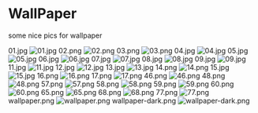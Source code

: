 # WallPaper

some nice pics for wallpaper

01.jpg
![01.jpg](01.jpg)
02.png
![02.png](02.png)
03.png
![03.png](03.png)
04.jpg
![04.jpg](04.jpg)
05.jpg
![05.jpg](05.jpg)
06.jpg
![06.jpg](06.jpg)
07.jpg
![07.jpg](07.jpg)
08.jpg
![08.jpg](08.jpg)
09.jpg
![09.jpg](09.jpg)
11.jpg
![11.jpg](11.jpg)
12.jpg
![12.jpg](12.jpg)
13.jpg
![13.jpg](13.jpg)
14.png
![14.png](14.png)
15.jpg
![15.jpg](15.jpg)
16.png
![16.png](16.png)
17.png
![17.png](17.png)
46.png
![46.png](46.png)
48.png
![48.png](48.png)
57.png
![57.png](57.png)
58.png
![58.png](58.png)
59.png
![59.png](59.png)
60.png
![60.png](60.png)
65.png
![65.png](65.png)
68.png
![68.png](68.png)
77.png
![77.png](77.png)
wallpaper.png
![wallpaper.png](wallpaper.png)
wallpaper-dark.png
![wallpaper-dark.png](wallpaper-dark.png)

